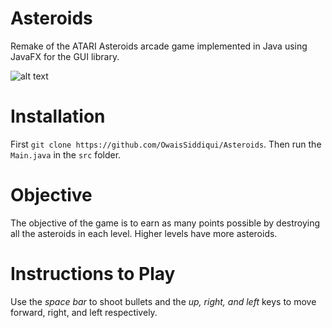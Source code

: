 # Asteroids
Remake of the ATARI Asteroids arcade game implemented in Java using JavaFX for the GUI library.

![alt text](https://i.imgur.com/xzGe4G2.png)

# Installation
First `git clone https://github.com/OwaisSiddiqui/Asteroids`. Then run the `Main.java` in the `src` folder.

# Objective
The objective of the game is to earn as many points possible by destroying all the asteroids in each level. Higher levels have more asteroids.

# Instructions to Play
Use the *space bar* to shoot bullets and the *up, right, and left* keys to move forward, right, and left respectively.
